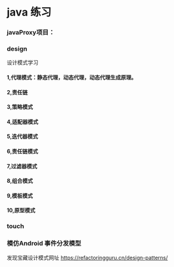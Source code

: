 
# java 练习

### javaProxy项目：

### design
设计模式学习
#### 1,代理模式：静态代理，动态代理，动态代理生成原理。
#### 2,责任链
#### 3,策略模式 
#### 4,适配器模式 
#### 5,迭代器模式
#### 6,责任链模式 
#### 7,过滤器模式 
#### 8,组合模式 
#### 9,模板模式
#### 10,原型模式
### touch
### 模仿Android 事件分发模型
发现宝藏设计模式网址 https://refactoringguru.cn/design-patterns/
